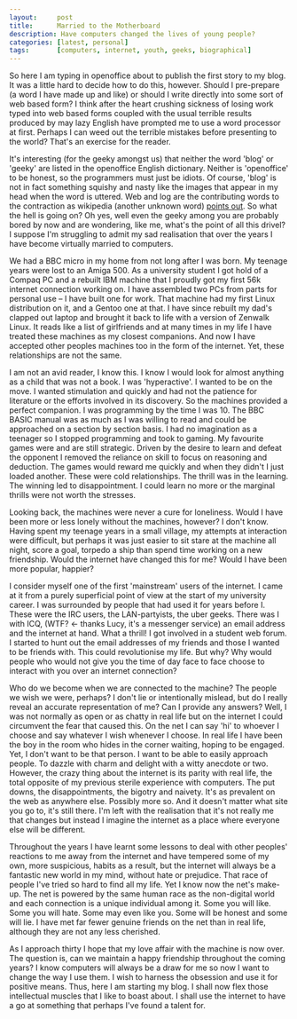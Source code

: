 ```yaml
---
layout:     post
title:      Married to the Motherboard
description: Have computers changed the lives of young people?
categories: [latest, personal]
tags:       [computers, internet, youth, geeks, biographical]
---
```


So here I am typing in openoffice about to publish the first story to my blog. It was a little hard to decide how to do this, however. Should I pre-prepare (a word I have made up and like) or should I write directly into some sort of web based form? I think after the heart crushing sickness of losing work typed into web based forms coupled with the usual terrible results produced by may lazy English have prompted me to use a word processor at first. Perhaps I can weed out the terrible mistakes before presenting to the world? That's an exercise for the reader.

It's interesting (for the geeky amongst us) that neither the word 'blog' or 'geeky' are listed in the openoffice English dictionary. Neither is 'openoffice' to be honest, so the programmers must just be idiots. Of course, 'blog' is not in fact something squishy and nasty like the images that appear in my head when the word is uttered. Web and log are the contributing words to the contraction as wikipedia (another unknown word) [points out](https://en.wikipedia.org/wiki/Blog). So what the hell is going on? Oh yes, well even the geeky among you are probably bored by now and are wondering, like me, what's the point of all this drivel? I suppose I'm struggling to admit my sad realisation that over the years I have become virtually married to computers.

We had a BBC micro in my home from not long after I was born. My teenage years were lost to an Amiga 500. As a university student I got hold of a Compaq PC and a rebuilt IBM machine that I proudly got my first 56k internet connection working on. I have assembled two PCs from parts for personal use – I have built one for work. That machine had my first Linux distribution on it, and a Gentoo one at that. I have since rebuilt my dad's clapped out laptop and brought it back to life with a version of Zenwalk Linux. It reads like a list of girlfriends and at many times in my life I have treated these machines as my closest companions. And now I have accepted other peoples machines too in the form of the internet. Yet, these relationships are not the same.

I am not an avid reader, I know this. I know I would look for almost anything as a child that was not a book. I was 'hyperactive'. I wanted to be on the move. I wanted stimulation and quickly and had not the patience for literature or the efforts involved in its discovery. So the machines provided a perfect companion. I was programming by the time I was 10. The BBC BASIC manual was as much as I was willing to read and could be approached on a section by section basis. I had no imagination as a teenager so I stopped programming and took to gaming. My favourite games were and are still strategic. Driven by the desire to learn and defeat the opponent I removed the reliance on skill to focus on reasoning and deduction. The games would reward me quickly and when they didn't I just loaded another. These were cold relationships. The thrill was in the learning. The winning led to disappointment. I could learn no more or the marginal thrills were not worth the stresses.

Looking back, the machines were never a cure for loneliness. Would I have been more or less lonely without the machines, however? I don't know. Having spent my teenage years in a small village, my attempts at interaction were difficult, but perhaps it was just easier to sit stare at the machine all night, score a goal, torpedo a ship than spend time working on a new friendship. Would the internet have changed this for me? Would I have been more popular, happier?

I consider myself one of the first 'mainstream' users of the internet. I came at it from a purely superficial point of view at the start of my university career. I was surrounded by people that had used it for years before I. These were the IRC users, the LAN-partyists, the uber geeks. There was I with ICQ, (WTF? <- thanks Lucy, it's a messenger service) an email address and the internet at hand. What a thrill! I got involved in a student web forum. I started to hunt out the email addresses of my friends and those I wanted to be friends with. This could revolutionise my life. But why? Why would people who would not give you the time of day face to face choose to interact with you over an internet connection?

Who do we become when we are connected to the machine? The people we wish we were, perhaps? I don't lie or intentionally mislead, but do I really reveal an accurate representation of me? Can I provide any answers? Well, I was not normally as open or as chatty in real life but on the internet I could circumvent the fear that caused this. On the net I can say 'hi' to whoever I choose and say whatever I wish whenever I choose. In real life I have been the boy in the room who hides in the corner waiting, hoping to be engaged. Yet, I don't want to be that person. I want to be able to easily approach people. To dazzle with charm and delight with a witty anecdote or two. However, the crazy thing about the internet is its parity with real life, the total opposite of my previous sterile experience with computers. The put downs, the disappointments, the bigotry and naivety. It's as prevalent on the web as anywhere else. Possibly more so. And it doesn't matter what site you go to, it's still there. I'm left with the realisation that it's not really me that changes but instead I imagine the internet as a place where everyone else will be different.

Throughout the years I have learnt some lessons to deal with other peoples' reactions to me away from the internet and have tempered some of my own, more suspicious, habits as a result, but the internet will always be a fantastic new world in my mind, without hate or prejudice. That race of people I've tried so hard to find all my life. Yet I know now the net's make-up. The net is powered by the same human race as the non-digital world and each connection is a unique individual among it. Some you will like. Some you will hate. Some may even like you. Some will be honest and some will lie. I have met far fewer genuine friends on the net than in real life, although they are not any less cherished.

As I approach thirty I hope that my love affair with the machine is now over. The question is, can we maintain a happy friendship throughout the coming years? I know computers will always be a draw for me so now I want to change the way I use them. I wish to harness the obsession and use it for positive means. Thus, here I am starting my blog. I shall now flex those intellectual muscles that I like to boast about. I shall use the internet to have a go at something that perhaps I've found a talent for.
